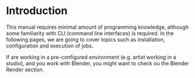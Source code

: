 # Introduction

This manual requires minimal amount of programming knowledge, although some familiarity with CLI
(command line interfaces) is required. In the following pages, we are going to cover topics such
as installation, configuration and execution of jobs.

If are working in a pre-configured environment (e.g. artist working in a studio), and you work with
Blender, you might want to check ou the Blender Render section.

